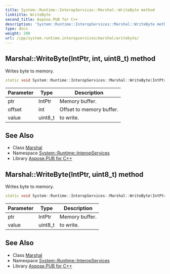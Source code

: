 ```yaml
---
title: System::Runtime::InteropServices::Marshal::WriteByte method
linktitle: WriteByte
second_title: Aspose.PUB for C++
description: 'System::Runtime::InteropServices::Marshal::WriteByte method. Writes byte to memory in C++.'
type: docs
weight: 200
url: /cpp/system.runtime.interopservices/marshal/writebyte/
---
```

## Marshal::WriteByte(IntPtr, int, uint8_t) method


Writes byte to memory.

```cpp
static void System::Runtime::InteropServices::Marshal::WriteByte(IntPtr ptr, int offset, uint8_t value)
```


| Parameter | Type | Description |
| --- | --- | --- |
| ptr | IntPtr | Memory buffer. |
| offset | int | Offset to memory buffer. |
| value | uint8_t | to write. |

## See Also

* Class [Marshal](../)
* Namespace [System::Runtime::InteropServices](../../)
* Library [Aspose.PUB for C++](../../../)
## Marshal::WriteByte(IntPtr, uint8_t) method


Writes byte to memory.

```cpp
static void System::Runtime::InteropServices::Marshal::WriteByte(IntPtr ptr, uint8_t value)
```


| Parameter | Type | Description |
| --- | --- | --- |
| ptr | IntPtr | Memory buffer. |
| value | uint8_t | to write. |

## See Also

* Class [Marshal](../)
* Namespace [System::Runtime::InteropServices](../../)
* Library [Aspose.PUB for C++](../../../)
